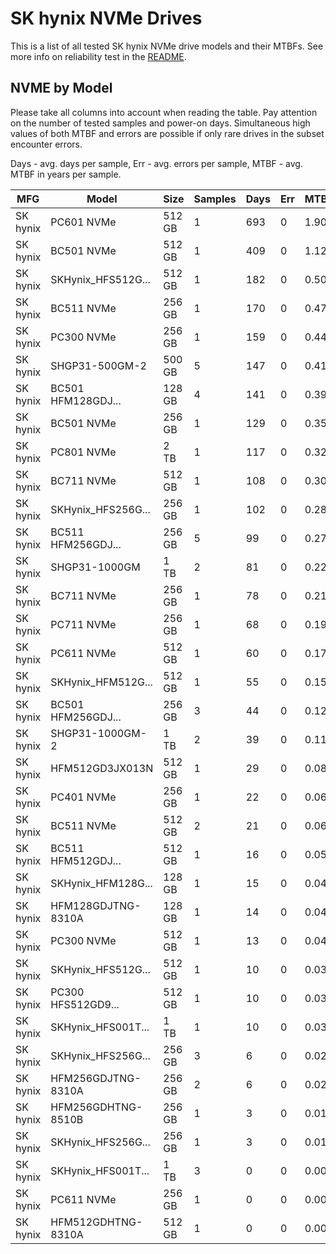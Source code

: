 SK hynix NVMe Drives
====================

This is a list of all tested SK hynix NVMe drive models and their MTBFs. See more
info on reliability test in the [README](https://github.com/bsdhw/SMART).

NVME by Model
------------

Please take all columns into account when reading the table. Pay attention on the
number of tested samples and power-on days. Simultaneous high values of both MTBF
and errors are possible if only rare drives in the subset encounter errors.

Days - avg. days per sample,
Err  - avg. errors per sample,
MTBF - avg. MTBF in years per sample.

| MFG       | Model              | Size   | Samples | Days  | Err   | MTBF |
|-----------|--------------------|--------|---------|-------|-------|------|
| SK hynix  | PC601 NVMe         | 512 GB | 1       | 693   | 0     | 1.90   |
| SK hynix  | BC501 NVMe         | 512 GB | 1       | 409   | 0     | 1.12   |
| SK hynix  | SKHynix_HFS512G... | 512 GB | 1       | 182   | 0     | 0.50   |
| SK hynix  | BC511 NVMe         | 256 GB | 1       | 170   | 0     | 0.47   |
| SK hynix  | PC300 NVMe         | 256 GB | 1       | 159   | 0     | 0.44   |
| SK hynix  | SHGP31-500GM-2     | 500 GB | 5       | 147   | 0     | 0.41   |
| SK hynix  | BC501 HFM128GDJ... | 128 GB | 4       | 141   | 0     | 0.39   |
| SK hynix  | BC501 NVMe         | 256 GB | 1       | 129   | 0     | 0.35   |
| SK hynix  | PC801 NVMe         | 2 TB   | 1       | 117   | 0     | 0.32   |
| SK hynix  | BC711 NVMe         | 512 GB | 1       | 108   | 0     | 0.30   |
| SK hynix  | SKHynix_HFS256G... | 256 GB | 1       | 102   | 0     | 0.28   |
| SK hynix  | BC511 HFM256GDJ... | 256 GB | 5       | 99    | 0     | 0.27   |
| SK hynix  | SHGP31-1000GM      | 1 TB   | 2       | 81    | 0     | 0.22   |
| SK hynix  | BC711 NVMe         | 256 GB | 1       | 78    | 0     | 0.21   |
| SK hynix  | PC711 NVMe         | 256 GB | 1       | 68    | 0     | 0.19   |
| SK hynix  | PC611 NVMe         | 512 GB | 1       | 60    | 0     | 0.17   |
| SK hynix  | SKHynix_HFM512G... | 512 GB | 1       | 55    | 0     | 0.15   |
| SK hynix  | BC501 HFM256GDJ... | 256 GB | 3       | 44    | 0     | 0.12   |
| SK hynix  | SHGP31-1000GM-2    | 1 TB   | 2       | 39    | 0     | 0.11   |
| SK hynix  | HFM512GD3JX013N    | 512 GB | 1       | 29    | 0     | 0.08   |
| SK hynix  | PC401 NVMe         | 256 GB | 1       | 22    | 0     | 0.06   |
| SK hynix  | BC511 NVMe         | 512 GB | 2       | 21    | 0     | 0.06   |
| SK hynix  | BC511 HFM512GDJ... | 512 GB | 1       | 16    | 0     | 0.05   |
| SK hynix  | SKHynix_HFM128G... | 128 GB | 1       | 15    | 0     | 0.04   |
| SK hynix  | HFM128GDJTNG-8310A | 128 GB | 1       | 14    | 0     | 0.04   |
| SK hynix  | PC300 NVMe         | 512 GB | 1       | 13    | 0     | 0.04   |
| SK hynix  | SKHynix_HFS512G... | 512 GB | 1       | 10    | 0     | 0.03   |
| SK hynix  | PC300 HFS512GD9... | 512 GB | 1       | 10    | 0     | 0.03   |
| SK hynix  | SKHynix_HFS001T... | 1 TB   | 1       | 10    | 0     | 0.03   |
| SK hynix  | SKHynix_HFS256G... | 256 GB | 3       | 6     | 0     | 0.02   |
| SK hynix  | HFM256GDJTNG-8310A | 256 GB | 2       | 6     | 0     | 0.02   |
| SK hynix  | HFM256GDHTNG-8510B | 256 GB | 1       | 3     | 0     | 0.01   |
| SK hynix  | SKHynix_HFS256G... | 256 GB | 1       | 3     | 0     | 0.01   |
| SK hynix  | SKHynix_HFS001T... | 1 TB   | 3       | 0     | 0     | 0.00   |
| SK hynix  | PC611 NVMe         | 256 GB | 1       | 0     | 0     | 0.00   |
| SK hynix  | HFM512GDHTNG-8310A | 512 GB | 1       | 0     | 0     | 0.00   |

